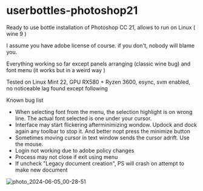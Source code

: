 # userbottles-photoshop21
Ready to use bottle installation of Photoshop CC 21, allows to run on Linux ( wine 9 )

I assume you have adobe license of course. if you don't, nobody will blame you.

Everything working so far except panels arranging (classic wine bug) and font menu (it works but in a weird way )

Tested on Linux Mint 22, GPU RX580 + Ryzen 3600, esync, svm enabled, no noticeable lag found except following

Known bug list

* When selecting font from the menu, the selection highlight is on wrong line. The actual font selected is one under your cursor.
* Interface may start flickering afterminimizing wondow. Updock and dock again any toolbar to stop it. And better nopt press the minimize button
* Sometimes moving cursor in text window sends the cursor adrift. Use the mouse.
* Login not working due to adobe policy changes
* Process may not close if exit using menu
* If uncheck "Legacy document creation", PS will crash on attempt to make new document

![photo_2024-06-05_00-28-51](https://github.com/juliofawkes/userbottles-photoshop21/assets/37700508/5f89c37f-1400-4ce2-8c78-b2fcb1395e9f)
